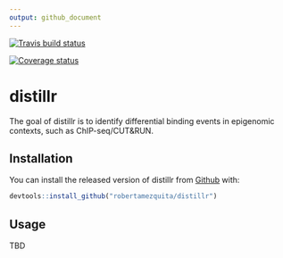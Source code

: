 ```yaml
---
output: github_document
---
```


<!-- README.md is generated from README.Rmd. Please edit that file -->



[![Travis build status](https://travis-ci.com/robertamezquita/distillr.svg?branch=master)](https://travis-ci.org/robertamezquita/distillr)

[![Coverage status](https://codecov.io/gh/robertamezquita/distillr/branch/master/graph/badge.svg)](https://codecov.io/github/robertamezquita/distillr?branch=master)

# distillr

The goal of distillr is to identify differential binding events in epigenomic contexts, such as ChIP-seq/CUT&RUN.

## Installation

You can install the released version of distillr from [Github](https://github.com/robertamezquita/distillr) with:

``` r
devtools::install_github("robertamezquita/distillr")
```

## Usage

TBD



